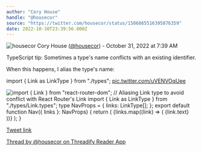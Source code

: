 ```yaml
---
author: "Cory House"
handle: "@housecor"
source: "https://twitter.com/housecor/status/1586865516395876359"
date: 2022-10-30T23:39:56.000Z
---
```


![housecor](https://pbs.twimg.com/profile_images/1525874017630035970/veQQouGw_normal.jpg)
Cory House ([@housecor](https://twitter.com/housecor)) - October 31, 2022 at 7:39 AM

TypeScript tip: Sometimes a type's name conflicts with an existing identifier.

When this happens, I alias the type's name:

import { Link as LinkType } from "./types"; [pic.twitter.com/uVENVOqUee](https://twitter.com/housecor/status/1586865516395876359/photo/1)

![import { Link } from "react-router-dom";  // Aliasing Link type to avoid conflict with React Router's Link  import { Link as LinkType } from "./types/Link.types";  type NavProps = {   links: LinkType[]; };  export default function Nav({ links }: NavProps) {   return (     <nav>       <ul>         {links.map((link) => (           <li key={link.id}>             <Link to={link.url}>{link.text}</Link>           </li>         ))}       </ul>     </nav>   ); } ](https://pbs.twimg.com/media/FgWtM9GX0AEgks2.jpg)

[Tweet link](https://twitter.com/housecor/status/1586865516395876359)

[Thread by @housecor on Threadify Reader App](https://threadify.productsway.com/thread/1586865516395876359)
